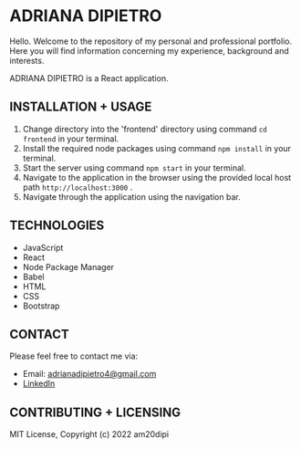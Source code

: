 # ADRIANA DIPIETRO

Hello. Welcome to the repository of my personal and professional portfolio. Here you will find information concerning my experience, background and interests.

ADRIANA DIPIETRO is a React application.

## INSTALLATION + USAGE

1. Change directory into the 'frontend' directory using command `cd frontend` in your terminal.
2. Install the required node packages using command `npm install` in your terminal.
3. Start the server using command `npm start` in your terminal.
4. Navigate to the application in the browser using the provided local host path `http://localhost:3000` .
5. Navigate through the application using the navigation bar. 

## TECHNOLOGIES

* JavaScript
* React
* Node Package Manager
* Babel
* HTML
* CSS
* Bootstrap

## CONTACT

Please feel free to contact me via:

* Email: adrianadipietro4@gmail.com
* [LinkedIn](http://linkedin.com/adriana-dipietro)

## CONTRIBUTING + LICENSING

MIT License, Copyright (c) 2022 am20dipi
